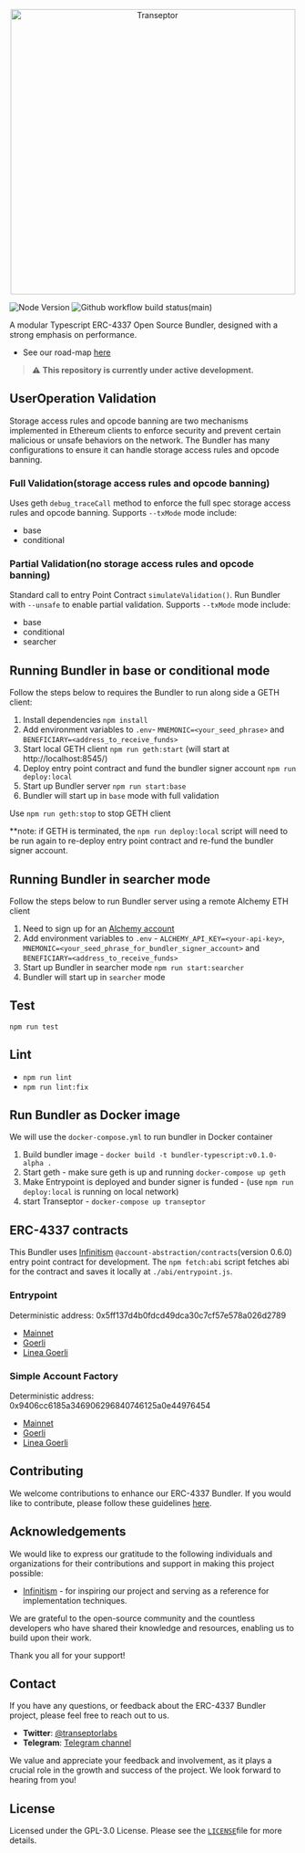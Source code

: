 <p align="center"><a href="https://transeptorlabs.io/docs/category/bundler"><img width="500" title="Transeptor" src='https://transeptorlabs.io/img/brand/transeptor.png' /></a></p>

![Node Version](https://img.shields.io/badge/node-18.x-green)
![Github workflow build status(main)](https://img.shields.io/github/actions/workflow/status/transeptorlabs/transeptor-bundler/build.yml?branch=main)

A modular Typescript ERC-4337 Open Source Bundler, designed with a strong emphasis on performance.

- See our road-map [here](https://hackmd.io/@V00D00-child/SyXKL6Kmn#Project-StatusRoadmap-)

> :warning: **This repository is currently under active development.**

## UserOperation Validation
Storage access rules and opcode banning are two mechanisms implemented in Ethereum clients to enforce security and prevent certain malicious or unsafe behaviors on the network. The Bundler has many configurations to ensure it can handle storage access rules and opcode banning.

### Full Validation(storage access rules and opcode banning)
Uses geth `debug_traceCall` method to enforce the full spec storage access rules and opcode banning. Supports `--txMode` mode include:
- base
- conditional
  
### Partial Validation(no storage access rules and opcode banning)
Standard call to entry Point Contract `simulateValidation()`. Run Bundler with `--unsafe` to enable partial validation. Supports `--txMode` mode include:
- base
- conditional
- searcher
  
## Running Bundler in base or conditional mode
Follow the steps below to requires the Bundler to run along side a GETH client:
1. Install dependencies `npm install`
2. Add environment variables to `.env`-  `MNEMONIC=<your_seed_phrase>` and `BENEFICIARY=<address_to_receive_funds>`
3. Start local GETH client `npm run geth:start` (will start at http://localhost:8545/)
4. Deploy entry point contract and fund the bundler signer account `npm run deploy:local`
5. Start up Bundler server `npm run start:base`
6. Bundler will start up in `base` mode with full validation

Use `npm run geth:stop` to stop GETH client

**note: if GETH is terminated, the `npm run deploy:local` script will need to be run again to re-deploy entry point contract and re-fund the bundler signer account.

## Running Bundler in searcher mode 
Follow the steps below to run Bundler server using a remote Alchemy ETH client
1. Need to sign up for an [Alchemy account](https://auth.alchemy.com/signup)
2. Add environment variables to `.env` - `ALCHEMY_API_KEY=<your-api-key>`, `MNEMONIC=<your_seed_phrase_for_bundler_signer_account>` and `BENEFICIARY=<address_to_receive_funds>`
3. Start up Bundler in searcher mode `npm run start:searcher`
4. Bundler will start up in `searcher` mode

## Test
`npm run test`

## Lint
- `npm run lint`
- `npm run lint:fix`

## Run Bundler as Docker image
We will use the `docker-compose.yml` to run bundler in Docker container

1. Build bundler image - `docker build -t bundler-typescript:v0.1.0-alpha .`
2. Start geth - make sure geth is up and running `docker-compose up geth`
3. Make Entrypoint is deployed and bunder signer is funded - (use `npm run deploy:local` is running on local network)
4. start Transeptor - `docker-compose up transeptor`

## ERC-4337 contracts
This Bundler uses [Infinitism](https://github.com/eth-infinitism/account-abstraction) `@account-abstraction/contracts`(version 0.6.0) entry point contract for development. The `npm fetch:abi` script fetches abi for the contract and saves it locally at `./abi/entrypoint.js`.

### Entrypoint
Deterministic address: 0x5ff137d4b0fdcd49dca30c7cf57e578a026d2789

- [Mainnet](https://etherscan.io/address/0x5ff137d4b0fdcd49dca30c7cf57e578a026d2789#code)
- [Goerli](https://goerli.etherscan.io/address/0x5ff137d4b0fdcd49dca30c7cf57e578a026d2789#code)
- [Linea Goerli](https://explorer.goerli.linea.build/address/0x5FF137D4b0FDCD49DcA30c7CF57E578a026d2789)

### Simple Account Factory
Deterministic address: 0x9406cc6185a346906296840746125a0e44976454

- [Mainnet](https://etherscan.io/address/0x9406cc6185a346906296840746125a0e44976454#code)
- [Goerli](https://goerli.etherscan.io/address/0x9406cc6185a346906296840746125a0e44976454#code)
- [Linea Goerli](https://explorer.goerli.linea.build/address/0x9406cc6185a346906296840746125a0e44976454)
  
## Contributing
We welcome contributions to enhance our ERC-4337 Bundler. If you would like to contribute, please follow these guidelines [here](https://github.com/transeptorlabs/transeptor-bundler/blob/main/CONTRIBUTING.md).

## Acknowledgements
We would like to express our gratitude to the following individuals and organizations for their contributions and support in making this project possible:

- [Infinitism](https://github.com/eth-infinitism/bundler) - for inspiring our project and serving as a reference for implementation techniques.

We are grateful to the open-source community and the countless developers who have shared their knowledge and resources, enabling us to build upon their work.

Thank you all for your support!

## Contact
If you have any questions, or feedback about the ERC-4337 Bundler project, please feel free to reach out to us.

- **Twitter**: [@transeptorlabs](https://twitter.com/transeptorlabs)
- **Telegram**: [Telegram channel](https://t.me/+eUGda3KIND4zMjRh)

We value and appreciate your feedback and involvement, as it plays a crucial role in the growth and success of the project. We look forward to hearing from you!

## License
Licensed under the GPL-3.0 License. Please see the [`LICENSE`](https://github.com/transeptorlabs/transeptor-bundler/blob/main/LICENSE)file for more details.